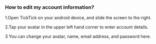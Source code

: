 ### How to edit my account information?
1.Open TickTick on your android device, and slide the screen to the right.

2.Tap your avatar in the upper left hand corner to enter account details.

3 You can change your avatar, name, email address, and password here.
